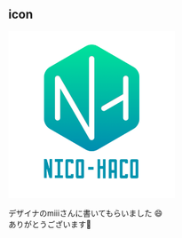 ## icon

<img src="../../images/nicohaho-logo.png" width="300" height="300">

デザイナのmiiiさんに書いてもらいました 😄  
ありがとうございます🌝
